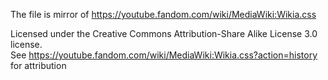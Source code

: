The file is mirror of https://youtube.fandom.com/wiki/MediaWiki:Wikia.css

Licensed under the Creative Commons Attribution-Share Alike License 3.0 license.                  
See https://youtube.fandom.com/wiki/MediaWiki:Wikia.css?action=history for attribution
